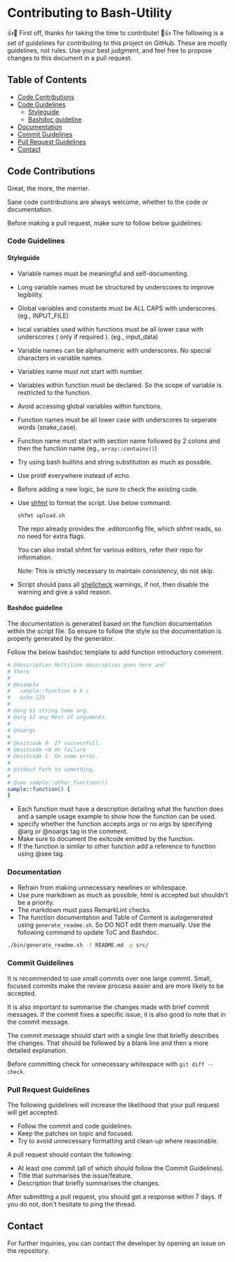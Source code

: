 # Contributing to Bash-Utility

:+1::tada: First off, thanks for taking the time to contribute! :tada::+1:
The following is a set of guidelines for contributing to this project on GitHub. These are mostly guidelines, not rules. Use your best judgment, and feel free to propose changes to this document in a pull request.

## Table of Contents
- [Code Contributions](#code-contributions)
- [Code Guidelines](#code-guidelines)
    - [Styleguide](#styleguide)
    - [Bashdoc guideline](#bashdoc-guideline)
- [Documentation](#documentation)
- [Commit Guidelines](#commit-guidelines)
- [Pull Request Guidelines](#pull-request-guidelines)
- [Contact](#contact)

## Code Contributions

Great, the more, the merrier.

Sane code contributions are always welcome, whether to the code or documentation.

Before making a pull request, make sure to follow below guidelines:

### Code Guidelines

#### Styleguide
-   Variable names must be meaningful and self-documenting.
-   Long variable names must be structured by underscores to improve legibility.
-   Global variables and constants must be ALL CAPS with underscores. (eg., INPUT_FILE)
-   local variables used within functions must be all lower case with underscores ( only if required ). (eg., input_data)
-   Variable names can be alphanumeric with underscores. No special characters in variable names.
-   Variables name must not start with number.
-   Variables within function must be declared. So the scope of variable is restricted to the function.
-   Avoid accessing global variables within functions.
-   Function names must be all lower case with underscores to seperate words (snake_case).
-   Function name must start with section name followed by 2 colons and then the function name  (eg., `array::contains()`)
-   Try using bash builtins and string substitution as much as possible.
-   Use printf everywhere instead of echo.
-   Before adding a new logic, be sure to check the existing code.
-   Use [shfmt](https://github.com/mvdan/sh) to format the script. Use below command:

    ```shell
    shfmt upload.sh
    ```

    The repo already provides the .editorconfig file, which shfmt reads, so no need for extra flags.

    You can also install shfmt for various editors, refer their repo for information.

    Note: This is strictly necessary to maintain consistency, do not skip.

-   Script should pass all [shellcheck](https://www.shellcheck.net/) warnings, if not, then disable the warning and give a valid reason.
#### Bashdoc guideline
The documentation is generated based on the function documentation within the script file. So ensure to follow the style so the documentation is 
properly generated by the generator.

Follow the below bashdoc template to add function introductory comment.
```bash
# @description Multiline description goes here and
# there
#
# @example
#   sample::function a b c
#   echo 123
#
# @arg $1 string Some arg.
# @arg $2 any Rest of arguments.
#
# @noargs
#
# @exitcode 0  If successfull.
# @exitcode >0 On failure
# @exitcode 5  On some error.
#
# @stdout Path to something.
#
# @see sample::other_function(()
sample::function() {
}
```

-   Each function must have a description detailing what the function does and a sample usage example to show how the function can be used.
-   specify whether the function accepts args or no args by specifying @arg or @noargs tag in the comment.
-   Make sure to document the exitcode emitted by the function.
-   If the function is similar to other function add a reference to function using @see tag.

### Documentation
-   Refrain from making unnecessary newlines or whitespace.
-   Use pure markdown as much as possible, html is accepted but shouldn't be a priority.
-   The markdown must pass RemarkLint checks.
-   The function documentation and Table of Content is autogenerated using `generate_readme.sh`. So DO NOT edit them manually. Use the following command to update ToC and Bashdoc.
  
  ```bash
  ./bin/generate_readme.sh -f README.md -p src/
  ```

### Commit Guidelines

It is recommended to use small commits over one large commit. Small, focused commits make the review process easier and are more likely to be accepted.

It is also important to summarise the changes made with brief commit messages. If the commit fixes a specific issue, it is also good to note that in the commit message.

The commit message should start with a single line that briefly describes the changes. That should be followed by a blank line and then a more detailed explanation.

Before committing check for unnecessary whitespace with `git diff --check`.

### Pull Request Guidelines

The following guidelines will increase the likelihood that your pull request will get accepted:

-   Follow the commit and code guidelines.
-   Keep the patches on topic and focused.
-   Try to avoid unnecessary formatting and clean-up where reasonable.

A pull request should contain the following:

-   At least one commit (all of which should follow the Commit Guidelines).
-   Title that summarises the issue/feature.
-   Description that briefly summarises the changes.

After submitting a pull request, you should get a response within 7 days. If you do not, don't hesitate to ping the thread.

## Contact

For further inquiries, you can contact the developer by opening an issue on the repository.
